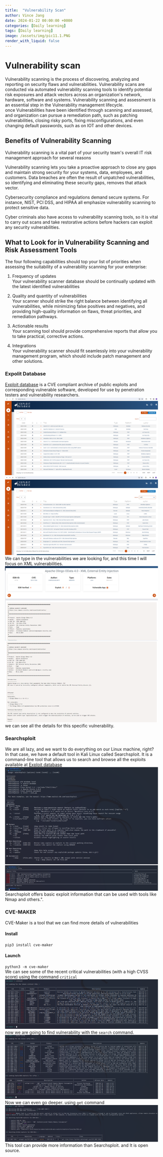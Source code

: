 ```yaml
---
title:  "Vulnerability Scan"
author: Vince Jang
date: 2024-01-22 00:00:00 +0000
categories: [Daily learning]
tags: [Daily learning]
image: /assets/img/pic11.1.PNG
render_with_liquid: false
---
```


# Vulnerability scan
Vulnerability scanning is the process of discovering, analyzing and reporting on security flaws and vulnerabilities. Vulnerability scans are conducted via automated vulnerability scanning tools to identify potential risk exposures and attack vectors across an organization's network, hardware, software and systems. Vulnerability scanning and assessment is an essential step in the Vulnerability management lifecycle.  
once Vulnerabilities have been identified through scanning and assessed, and organization can pursue a remediation path, such as patching vulnerabilities, closing risky ports, fixing misconfigurations, and even changing default passwords, such as on IOT and other devices.

## Benefits of Vulnerability Scanning
Vulnerability scanning is a vital part of your security team's overall IT risk management approach for several reasons

Vulnerability scanning lets you take a proactive approach to close any gaps and maintain strong security for your systems, data, employees, and customers. Data breaches are often the result of unpatched vulnerabilities, so identifying and eliminating these security gaps, removes that attack vector.

Cybersecurity compliance and regulations demand secure systems. For instance, NIST, PCI DSS, and HIPAA all emphasize vulnerability scanning to protect sensitive data.

Cyber criminals also have access to vulnerability scanning tools, so it is vital to carry out scans and take restorative actions before hackers can exploit any security vulnerabilities.

## What to Look for in Vulnerability Scanning and Risk Assessment Tools
The four following capabilities should top your list of priorities when assessing the suitability of a vulnerability scanning for your enterprise:

1. Frequency of updates  
Your vulnerability scanner database should be continually updated with the latest identified vulnerabilities

2. Quality and quantity of vulnerabilities  
Your scanner should strike the right balance between identifying all vulnerabilities, while minimizing false positives and negatives, and providing high-quality information on flaws, threat priorities, and remediation pathways.

3. Actionable results  
Your scanning tool should provide comprehensive reports that allow you to take practical, corrective actions.

4. Integrations  
Your vulnerability scanner should fit seamlessly into your vulnerability management program, which should include patch management and other solutions.

### Expolit Database
[Exploit database](https://www.exploit-db.com/) is a CVE compliant archive of public exploits and corresponding vulnerable software, developed for use by penetration testers and vulnerability researchers.  
![images](/assets/img/pic11.1.png)  
![images](/assets/img/pic11.2.PNG)  
We can type in the vulnerabilities we are looking for, and this time I will focus on XML vulnerabilities.
![images](/assets/img/pic11.3.PNG)
![images](/assets/img/pic11.4.PNG)  
we can see all the details for this specific vulnerability.  

### Searchsploit
We are all lazy, and we want to do everything on our Linux machine, right? In that case, we have a default tool in Kali Linux called Searchsploit. It is a command-line tool that allows us to search and browse all the exploits available at [Exploit database](https://www.exploit-db.com/)  
![images](/assets/img/pic11.5.PNG)  
![images](/assets/img/pic11.6.PNG)  
Searchsploit offers basic exploit information that can be used with tools like Nmap and others.".

### CVE-MAKER
CVE-Maker is a tool that we can find more details of vulnerabilities
#### Install
`pip3 install cve-maker`  
#### Launch
`python3 -m cve-maker`  
We can see some of the recent critical vulnerabilities (with a high CVSS score) using the command `critical`  
![images](/assets/img/pic11.7.PNG)
now we are going to find vulnerability with the `search` command.  
![images](/assets/img/pic11.8.PNG)  
Now we can even go deeper. using `get` command  
![images](/assets/img/pic11.9.PNG)  
This tool can provide more information than Searchsploit. and It is open source.









